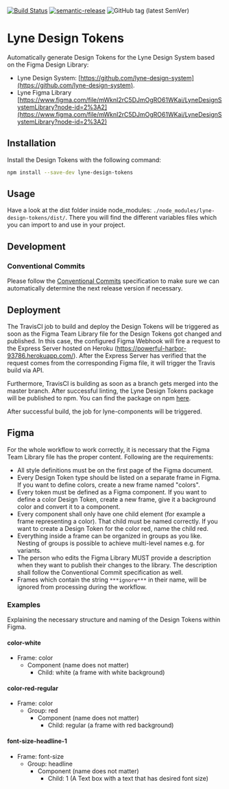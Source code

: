 [![Build Status](https://travis-ci.org/lyne-design-system/lyne-design-tokens.svg?branch=master)](https://travis-ci.org/lyne-design-system/lyne-design-tokens) [![semantic-release](https://img.shields.io/badge/%20%20%F0%9F%93%A6%F0%9F%9A%80-semantic--release-e10079.svg)](https://github.com/semantic-release/semantic-release) ![GitHub tag (latest SemVer)](https://img.shields.io/github/v/tag/lyne-design-system/lyne-design-tokens?label=release)

# Lyne Design Tokens

Automatically generate Design Tokens for the Lyne Design System based on the Figma Design Library:
- Lyne Design System: [https://github.com/lyne-design-system](https://github.com/lyne-design-system).
- Lyne Figma Library [https://www.figma.com/file/mWknI2rC5DJmOgRO61WKai/LyneDesignSystemLibrary?node-id=2%3A2](https://www.figma.com/file/mWknI2rC5DJmOgRO61WKai/LyneDesignSystemLibrary?node-id=2%3A2)

## Installation

Install the Design Tokens with the following command:
```bash
npm install --save-dev lyne-design-tokens
```

## Usage

Have a look at the dist folder inside node_modules: `./node_modules/lyne-design-tokens/dist/`. There you will find the different variables files which you can import to and use in your project.

## Development

### Conventional Commits

Please follow the [Conventional Commits](https://www.conventionalcommits.org/en/v1.0.0/) specification to make sure we can automatically determine the next release version if necessary.

## Deployment

The TravisCI job to build and deploy the Design Tokens will be triggered as soon as the Figma Team Library file for the Design Tokens got changed and published. In this case, the configured Figma Webhook will fire a request to the Express Server hosted on Heroku (https://powerful-harbor-93786.herokuapp.com/). After the Express Server has verified that the request comes from the corresponding Figma file, it will trigger the Travis build via API.

Furthermore, TravisCI is building as soon as a branch gets merged into the master branch. After successful linting, the Lyne Design Tokens package will be published to npm. You can find the package on npm [here](https://www.npmjs.com/package/lyne-design-tokens).

After successful build, the job for lyne-components will be triggered.

## Figma

For the whole workflow to work correctly, it is necessary that the Figma Team Library file has the proper content. Following are the requirements:
- All style definitions must be on the first page of the Figma document.
- Every Design Token type should be listed on a separate frame in Figma. If you want to define colors, create a new frame named "colors".
- Every token must be defined as a Figma component. If you want to define a color Design Token, create a new frame, give it a background color and convert it to a component.
- Every component shall only have one child element (for example a frame representing a color). That child must be named correctly. If you want to create a Design Token for the color red, name the child red.
- Everything inside a frame can be organized in groups as you like. Nesting of groups is possible to achieve multi-level names e.g. for variants.
- The person who edits the Figma Library MUST provide a description when they want to publish their changes to the library. The description shall follow the Conventional Commit specification as well.
- Frames which contain the string ```***ignore***``` in their name, will be ignored from processing during the workflow.

### Examples
Explaining the necessary structure and naming of the Design Tokens within Figma.

#### color-white
- Frame: color
  - Component (name does not matter)
    - Child: white (a frame with white background)

#### color-red-regular
- Frame: color
  - Group: red
    - Component (name does not matter)
      - Child: regular (a frame with red background)

#### font-size-headline-1
- Frame: font-size
  - Group: headline
    - Component (name does not matter)
      - Child: 1 (A Text box with a text that has desired font size)
